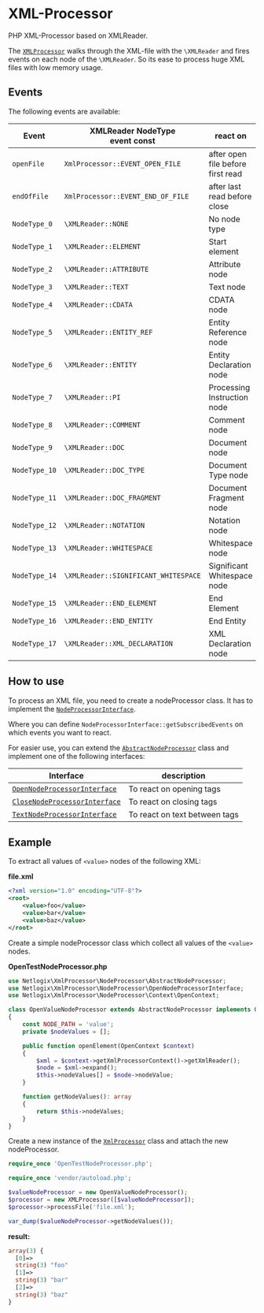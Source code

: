 # XML-Processor

PHP XML-Processor based on XMLReader.

The [`XMLProcessor`] walks through the XML-file with the `\XMLReader` and fires events on each node of the `\XMLReader`.
So its ease to process huge XML files with low memory usage.

## Events

The following events are available:

| Event         | XMLReader NodeType<br>event const    | react on                          | callback arguments       |
|---------------|--------------------------------------|-----------------------------------|--------------------------|
| `openFile`    | `XmlProcessor::EVENT_OPEN_FILE`      | after open file before first read | [`NodeProcessorContext`] |
| `endOfFile`   | `XmlProcessor::EVENT_END_OF_FILE`    | after last read before close      | [`NodeProcessorContext`] |
| `NodeType_0`  | `\XMLReader::NONE`                   | No node type                      | [`NodeProcessorContext`] |
| `NodeType_1`  | `\XMLReader::ELEMENT`                | Start element                     | [`OpenContext`]          |
| `NodeType_2`  | `\XMLReader::ATTRIBUTE`              | Attribute node                    | [`NodeProcessorContext`] |
| `NodeType_3`  | `\XMLReader::TEXT`                   | Text node                         | [`TextContext`]          |
| `NodeType_4`  | `\XMLReader::CDATA`                  | CDATA node                        | [`NodeProcessorContext`] |
| `NodeType_5`  | `\XMLReader::ENTITY_REF`             | Entity Reference node             | [`NodeProcessorContext`] |
| `NodeType_6`  | `\XMLReader::ENTITY`                 | Entity Declaration node           | [`NodeProcessorContext`] |
| `NodeType_7`  | `\XMLReader::PI`                     | Processing Instruction node       | [`NodeProcessorContext`] |
| `NodeType_8`  | `\XMLReader::COMMENT`                | Comment node                      | [`NodeProcessorContext`] |
| `NodeType_9`  | `\XMLReader::DOC`                    | Document node                     | [`NodeProcessorContext`] |
| `NodeType_10` | `\XMLReader::DOC_TYPE`               | Document Type node                | [`NodeProcessorContext`] |
| `NodeType_11` | `\XMLReader::DOC_FRAGMENT`           | Document Fragment node            | [`NodeProcessorContext`] |
| `NodeType_12` | `\XMLReader::NOTATION`               | Notation node                     | [`NodeProcessorContext`] |
| `NodeType_13` | `\XMLReader::WHITESPACE`             | Whitespace node                   | [`NodeProcessorContext`] |
| `NodeType_14` | `\XMLReader::SIGNIFICANT_WHITESPACE` | Significant Whitespace node       | [`NodeProcessorContext`] |
| `NodeType_15` | `\XMLReader::END_ELEMENT`            | End Element                       | [`CloseContext`]         |
| `NodeType_16` | `\XMLReader::END_ENTITY`             | End Entity                        | [`NodeProcessorContext`] |
| `NodeType_17` | `\XMLReader::XML_DECLARATION`        | XML Declaration node              | [`NodeProcessorContext`] |

## How to use

To process an XML file, you need to create a nodeProcessor class.
It has to implement the [`NodeProcessorInterface`].

Where you can define `NodeProcessorInterface::getSubscribedEvents` on which events you want to react.

For easier use, you can extend the [`AbstractNodeProcessor`] class and implement one of the following interfaces:

| Interface                       | description                   |
|---------------------------------|-------------------------------|
| [`OpenNodeProcessorInterface`]  | To react on opening tags      |
| [`CloseNodeProcessorInterface`] | To react on closing tags      |
| [`TextNodeProcessorInterface`]  | To react on text between tags |

## Example

To extract all values of `<value>` nodes of the following XML:

**file.xml**

```xml
<?xml version="1.0" encoding="UTF-8"?>
<root>
    <value>foo</value>
    <value>bar</value>
    <value>baz</value>
</root>
```

Create a simple nodeProcessor class which collect all values of the `<value>` nodes.

**OpenTestNodeProcessor.php**

```php
use Netlogix\XmlProcessor\NodeProcessor\AbstractNodeProcessor;
use Netlogix\XmlProcessor\NodeProcessor\OpenNodeProcessorInterface;
use Netlogix\XmlProcessor\NodeProcessor\Context\OpenContext;

class OpenValueNodeProcessor extends AbstractNodeProcessor implements OpenNodeProcessorInterface
{
    const NODE_PATH = 'value';
    private $nodeValues = [];

    public function openElement(OpenContext $context)
    {
        $xml = $context->getXmlProcessorContext()->getXmlReader();
        $node = $xml->expand();
        $this->nodeValues[] = $node->nodeValue;
    }

    function getNodeValues(): array
    {
        return $this->nodeValues;
    }
}
```

Create a new instance of the [`XmlProcessor`] class and attach the new nodeProcessor.

```php
require_once 'OpenTestNodeProcessor.php';

require_once 'vendor/autoload.php';

$valueNodeProcessor = new OpenValueNodeProcessor();
$processor = new XMLProcessor([$valueNodeProcessor]);
$processor->processFile('file.xml');

var_dump($valueNodeProcessor->getNodeValues());
```

**result:**

```php
array(3) {
  [0]=>
  string(3) "foo"
  [1]=>
  string(3) "bar"
  [2]=>
  string(3) "baz"
}
```

[`XmlProcessor`]: src/XmlProcessor.php

[`NodeProcessorInterface`]: src/NodeProcessor/NodeProcessorInterface.php

[`AbstractNodeProcessor`]: src/NodeProcessor/AbstractNodeProcessor.php

[`OpenNodeProcessorInterface`]: src/NodeProcessor/OpenNodeProcessorInterface.php

[`CloseNodeProcessorInterface`]: src/NodeProcessor/CloseNodeProcessorInterface.php

[`TextNodeProcessorInterface`]: src/NodeProcessor/TextNodeProcessorInterface.php

[`NodeProcessorContext`]: src/NodeProcessor/Context/NodeProcessorContext.php

[`OpenContext]: src/NodeProcessor/Context/OpenContext.php

[`TextContext`]: src/NodeProcessor/Context/TextContext.php

[`CloseContext`]: src/NodeProcessor/Context/CloseContext.php